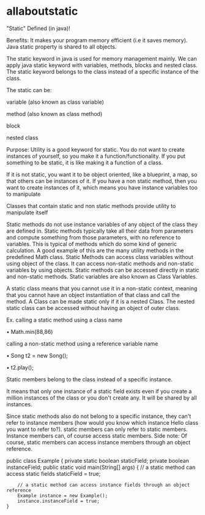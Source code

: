 # allaboutstatic
"Static" Defined (in java)!

Benefits: It makes your program memory efficient (i.e it saves memory).
Java static property is shared to all objects.

The static keyword in java is used for memory management mainly. We can apply java static keyword with variables, methods, blocks and nested class. The static keyword belongs to the class instead of a specific instance of the class.

The static can be:

variable (also known as class variable)

method (also known as class method)

block

nested class

Purpose: Utility is a good keyword for static. You do not want to create instances of yourself, so you make it a function/functionality. If you put something to be static, it is like making it a function of a class.

If it is not static, you want it to be object oriented, like a blueprint, a map, so that others can be instances of it. 
If you have a non static method, then you want to create instances of it, which means you have instance variables too to manipulate

Classes that contain static and non static methods provide utility to manipulate itself

Static methods do not use instance variables of any object of the class they are defined in. Static methods typically take all their data from parameters and compute something from those parameters, with no reference to variables. This is typical of methods which do some kind of generic calculation. A good example of this are the many utility methods in the predefined Math class. 
Static Methods can access class variables without using object of the class. It can access non-static methods and non-static variables by using objects. Static methods can be accessed directly in static and non-static methods. Static variables are also known as Class Variables.

A static class means that you cannot use it in a non-static context, meaning that you cannot have an object instantiation of that class and call the method. A Class can be made static only if it is a nested Class. The nested static class can be accessed without having an object of outer class.

Ex. 
calling a static method using a class name

•		Math.min(88,86)

calling a non-static method using a reference variable name

•		Song t2 = new Song();

•		t2.play();

Static members belong to the class instead of a specific instance.

It means that only one instance of a static field exists even if you create a million instances of the class or you don't create any. It will be shared by all instances.

Since static methods also do not belong to a specific instance, they can't refer to instance members (how would you know which instance Hello class you want to refer to?). static members can only refer to static members. Instance members can, of course access static members. Side note: Of course, static members can access instance members through an object reference.

public class Example {
    private static boolean staticField;
    private boolean instanceField;
    public static void main(String[] args) {
        // a static method can access static fields
        staticField = true;

        // a static method can access instance fields through an object reference
        Example instance = new Example();
        instance.instanceField = true;
    }

